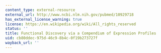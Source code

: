 ```yaml
---
content_type: external-resource
external_url: http://www.ncbi.nlm.nih.gov/pubmed/10929718
has_external_license_warning: true
license: https://en.wikipedia.org/wiki/All_rights_reserved
status: ''
title: Functional Discovery via a Compendium of Expression Profiles
uid: cb80ddec-975d-46c9-8b4c-0f19b273727f
wayback_url: ''
---
```


